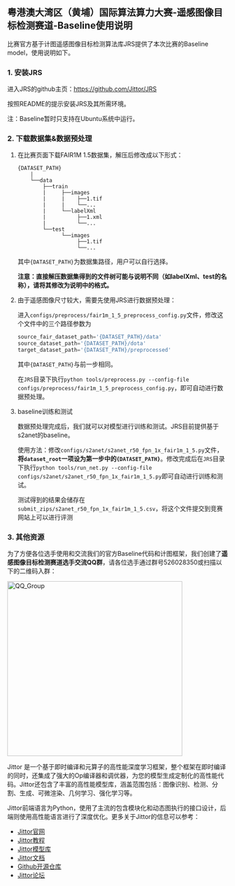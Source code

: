 ## 粤港澳大湾区（黄埔）国际算法算力大赛-遥感图像目标检测赛道-Baseline使用说明

比赛官方基于计图遥感图像目标检测算法库JRS提供了本次比赛的Baseline model，使用说明如下。

### 1. 安装JRS

进入JRS的github主页：https://github.com/Jittor/JRS

按照README的提示安装JRS及其所需环境。

注：Baseline暂时只支持在Ubuntu系统中运行。

### 2. 下载数据集&数据预处理

1. 在比赛页面下载FAIR1M 1.5数据集，解压后修改成以下形式：

    ```
    {DATASET_PATH}
        |
        └──data 
            ├──train
            |     ├──images
            |     |    ├──1.tif
            |     |    └──...
            |     └──labelXml
            |          ├──1.xml
            |          └──...
            └──test
                  └──images
                       ├──1.tif
                       └──...
    ```

    其中`{DATASET_PATH}`为数据集路径，用户可以自行选择。

    **注意：直接解压数据集得到的文件树可能与说明不同（如labelXml、test的名称），请将其修改为说明中的格式。**

2. 由于遥感图像尺寸较大，需要先使用JRS进行数据预处理：

    进入`configs/preprocess/fair1m_1_5_preprocess_config.py`文件，修改这个文件中的三个路径参数为

    ```python
    source_fair_dataset_path='{DATASET_PATH}/data'
    source_dataset_path='{DATASET_PATH}/dota'
    target_dataset_path='{DATASET_PATH}/preprocessed'
    ```

    其中`{DATASET_PATH}`与前一步相同。

    在`JRS`目录下执行`python tools/preprocess.py --config-file configs/preprocess/fair1m_1_5_preprocess_config.py`，即可自动进行数据预处理。

3. baseline训练和测试

    数据预处理完成后，我们就可以对模型进行训练和测试。JRS目前提供基于s2anet的baseline。

    使用方法：修改`configs/s2anet/s2anet_r50_fpn_1x_fair1m_1_5.py`文件，**将`dataset_root`一项设为第一步中的`{DATASET_PATH}`**。修改完成后在`JRS`目录下执行`python tools/run_net.py --config-file configs/s2anet/s2anet_r50_fpn_1x_fair1m_1_5.py`即可自动进行训练和测试。

    测试得到的结果会储存在`submit_zips/s2anet_r50_fpn_1x_fair1m_1_5.csv`，将这个文件提交到竞赛网站上可以进行评测


### 3. 其他资源
为了方便各位选手使用和交流我们的官方Baseline代码和计图框架，我们创建了**遥感图像目标检测赛道选手交流QQ群**，请各位选手通过群号526028350或扫描以下的二维码入群：

<img src="https://user-images.githubusercontent.com/73881739/183240213-5b0ef70f-e11e-4d1c-bb3c-87c4e8a987f3.jpg" alt="QQ_Group" width="400"/>


Jittor 是一个基于即时编译和元算子的高性能深度学习框架，整个框架在即时编译的同时，还集成了强大的Op编译器和调优器，为您的模型生成定制化的高性能代码。Jittor还包含了丰富的高性能模型库，涵盖范围包括：图像识别、检测、分割、生成、可微渲染、几何学习、强化学习等。

Jittor前端语言为Python，使用了主流的包含模块化和动态图执行的接口设计，后端则使用高性能语言进行了深度优化。更多关于Jittor的信息可以参考：
*  [Jittor官网](https://cg.cs.tsinghua.edu.cn/jittor/)
*  [Jittor教程](https://cg.cs.tsinghua.edu.cn/jittor/tutorial/)
*  [Jittor模型库](https://cg.cs.tsinghua.edu.cn/jittor/resources/)
*  [Jittor文档](https://cg.cs.tsinghua.edu.cn/jittor/assets/docs/index.html)
*  [Github开源仓库](https://github.com/jittor/jittor)
*  [Jittor论坛](https://discuss.jittor.org)

